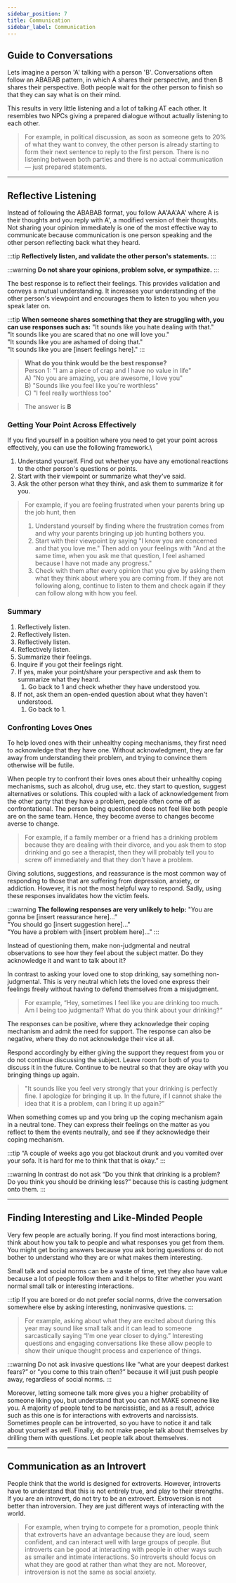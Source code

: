 ```yaml
---
sidebar_position: 7
title: Communication
sidebar_label: Communication
---
```


## Guide to Conversations
Lets imagine a person 'A' talking with a person 'B'. Conversations often follow an ABABAB pattern, in which A shares their perspective, and then B shares their perspective. Both people wait for the other person to finish so that they can say what is on their mind.

This results in very little listening and a lot of talking AT each other. It resembles two NPCs giving a prepared dialogue without actually listening to each other.

> For example, in political discussion, as soon as someone gets to 20% of what they want to convey, the other person is already starting to form their next sentence to reply to the first person. There is no listening between both parties and there is no actual communication — just prepared statements.

---

## Reflective Listening
Instead of following the ABABAB format, you follow AA'AA'AA' where A is their thoughts and you reply with A', a modified version of their thoughts. Not sharing your opinion immediately is one of the most effective way to communicate because communication is one person speaking and the other person reflecting back what they heard.

:::tip
**Reflectively listen, and validate the other person's statements.**
:::

:::warning
**Do not share your opinions, problem solve, or sympathize.**
:::

The best response is to reflect their feelings. This provides validation and conveys a mutual understanding. It increases your understanding of the other person's viewpoint and encourages them to listen to you when you speak later on.

:::tip
**When someone shares something that they are struggling with, you can use responses such as:**
"It sounds like you hate dealing with that."  
"It sounds like you are scared that no one will love you."  
"It sounds like you are ashamed of doing that."  
"It sounds like you are [insert feelings here]."
:::

> **What do you think would be the best response?**  
> Person 1: "I am a piece of crap and I have no value in life"  
> A) "No you are amazing, you are awesome, I love you"  
> B) "Sounds like you feel like you're worthless"  
> C) "I feel really worthless too"

> The answer is **B**

### Getting Your Point Across Effectively
If you find yourself in a position where you need to get your point across effectively, you can use the following framework.\

1. Understand yourself. Find out whether you have any emotional reactions to the other person's questions or points.
2. Start with their viewpoint or summarize what they've said.
3. Ask the other person what they think, and ask them to summarize it for you.

> For example, if you are feeling frustrated when your parents bring up the job hunt, then
> 
> 1. Understand yourself by finding where the frustration comes from and why your parents bringing up job hunting bothers you.
> 2. Start with their viewpoint by saying "I know you are concerned and that you love me." Then add on your feelings with "And at the same time, when you ask me that question, I feel ashamed because I have not made any progress."
> 3. Check with them after every opinion that you give by asking them what they think about where you are coming from. If they are not following along, continue to listen to them and check again if they can follow along with how you feel.

### Summary
1. Reflectively listen.
2. Reflectively listen.
3. Reflectively listen.
4. Reflectively listen.
5. Summarize their feelings.
6. Inquire if you got their feelings right.
7. If yes, make your point/share your perspective and ask them to summarize what they heard.
    1. Go back to 1 and check whether they have understood you.
8. If not, ask them an open-ended question about what they haven't understood.
    1. Go back to 1.

### Confronting Loves Ones
To help loved ones with their unhealthy coping mechanisms, they first need to acknowledge that they have one. Without acknowledgment, they are far away from understanding their problem, and trying to convince them otherwise will be futile.

When people try to confront their loves ones about their unhealthy coping mechanisms, such as alcohol, drug use, etc. they start to question, suggest alternatives or solutions. This coupled with a lack of acknowledgement from the other party that they have a problem, people often come off as confrontational. The person being questioned does not feel like both people are on the same team. Hence, they become averse to changes become averse to change.

> For example, if a family member or a friend has a drinking problem because they are dealing with their divorce, and you ask them to stop drinking and go see a therapist, then they will probably tell you to screw off immediately and that they don't have a problem.

Giving solutions, suggestions, and reassurance is the most common way of responding to those that are suffering from depression, anxiety, or addiction. However, it is not the most helpful way to respond. Sadly, using these responses invalidates how the victim feels.

:::warning
**The following responses are very unlikely to help:**
"You are gonna be [insert reassurance here]...”   
"You should go [insert suggestion here]..."  
"You have a problem with [insert problem here]..."
:::

Instead of questioning them, make non-judgmental and neutral observations to see how they feel about the subject matter. Do they acknowledge it and want to talk about it?

In contrast to asking your loved one to stop drinking, say something non-judgmental. This is very neutral which lets the loved one express their feelings freely without having to defend themselves from a misjudgment.

> For example, “Hey, sometimes I feel like you are drinking too much. Am I being too judgmental? What do you think about your drinking?“

The responses can be positive, where they acknowledge their coping mechanism and admit the need for support. The response can also be negative, where they do not acknowledge their vice at all.

Respond accordingly by either giving the support they request from you or do not continue discussing the subject. Leave room for both of you to discuss it in the future. Continue to be neutral so that they are okay with you bringing things up again.

> "It sounds like you feel very strongly that your drinking is perfectly fine. I apologize for bringing it up. In the future, if I cannot shake the idea that it is a problem, can I bring it up again?”

When something comes up and you bring up the coping mechanism again in a neutral tone. They can express their feelings on the matter as you reflect to them the events neutrally, and see if they acknowledge their coping mechanism.

:::tip
“A couple of weeks ago you got blackout drunk and you vomited over your sofa. It is hard for me to think that that is okay.”
:::

:::warning
In contrast do not ask “Do you think that drinking is a problem? Do you think you should be drinking less?” because this is casting judgment onto them.
:::

---

## Finding Interesting and Like-Minded People
Very few people are actually boring. If you find most interactions boring, think about how you talk to people and what responses you get from them. You might get boring answers because you ask boring questions or do not bother to understand who they are or what makes them interesting.

Small talk and social norms can be a waste of time, yet they also have value because a lot of people follow them and it helps to filter whether you want normal small talk or interesting interactions.

:::tip
If you are bored or do not prefer social norms, drive the conversation somewhere else by asking interesting, noninvasive questions.
:::

> For example, asking about what they are excited about during this year may sound like small talk and it can lead to someone sarcastically saying “I’m one year closer to dying.” Interesting questions and engaging conversations like these allow people to show their unique thought process and experience of things.

:::warning
Do not ask invasive questions like “what are your deepest darkest fears?” or "you come to this train often?” because it will just push people away, regardless of social norms.
:::

Moreover, letting someone talk more gives you a higher probability of someone liking you, but understand that you can not MAKE someone like you. A majority of people tend to be narcissistic, and as a result, advice such as this one is for interactions with extroverts and narcissists. Sometimes people can be introverted, so you have to notice it and talk about yourself as well. Finally, do not make people talk about themselves by drilling them with questions. Let people talk about themselves.

---

## Communication as an Introvert
People think that the world is designed for extroverts. However, introverts have to understand that this is not entirely true, and play to their strengths. If you are an introvert, do not try to be an extrovert. Extroversion is not better than introversion. They are just different ways of interacting with the world.

> For example, when trying to compete for a promotion, people think that extroverts have an advantage because they are loud, seem confident, and can interact well with large groups of people. But introverts can be good at interacting with people in other ways such as smaller and intimate interactions. So introverts should focus on what they are good at rather than what they are not. Moreover, introversion is not the same as social anxiety.